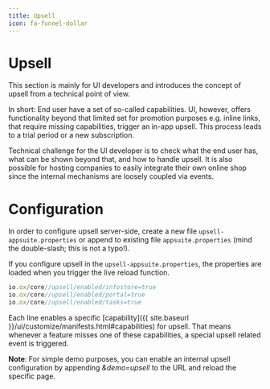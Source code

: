 ```yaml
---
title: Upsell
icon: fa-funnel-dollar
---
```


# Upsell

This section is mainly for UI developers and introduces the concept of upsell from a technical point of view.

In short: End user have a set of so-called capabilities. UI, however, offers functionality beyond that limited set for promotion purposes e.g. inline links, that require missing capabilities, trigger an in-app upsell. This process leads to a trial period or a new subscription.

Technical challenge for the UI developer is to check what the end user has, what can be shown beyond that, and how to handle upsell.
It is also possible for hosting companies to easily integrate their own online shop since the internal mechanisms are loosely coupled via events.

# Configuration

In order to configure upsell server-side, create a new file `upsell-appsuite.properties`
or append to existing file `appsuite.properties`
(mind the double-slash; this is not a typo!).

If you configure upsell in the `upsell-appsuite.properties`, the properties are loaded when you trigger the live reload function.

```javascript
io.ox/core//upsell/enabled/infostore=true
io.ox/core//upsell/enabled/portal=true
io.ox/core//upsell/enabled/tasks=true
```

Each line enables a specific [capability]({{ site.baseurl }}/ui/customize/manifests.html#capabilities) for upsell.
That means whenever a feature misses one of these capabilities, a special upsell related event is triggered.

**Note**: For simple demo purposes, you can enable an internal upsell configuration by appending *&demo=upsell* to the URL and reload the specific page.
